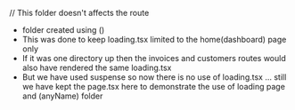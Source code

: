 // This folder doesn't affects the route

-   folder created using ()
-   This was done to keep loading.tsx limited to the home(dashboard) page only
-   If it was one directory up then the invoices and customers routes would also have rendered the same loading.tsx
-   But we have used suspense so now there is no use of loading.tsx ... still we have kept the page.tsx here to demonstrate the use of loading page and (anyName) folder
